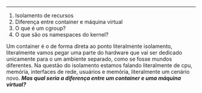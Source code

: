 --------

1. Isolamento de recursos  
2. Diferença entre container e máquina virtual 
3. O que é um cgroup?
4. O que são os namespaces do kernel? 


Um container é o de forma direta ao ponto literalmente isolamento, literalmente vamos pegar uma parte do hardware que vai ser dedicado unicamente para o  um ambiente separado, como se fosse mundos diferentes. Na questão do isolamento estamos falando literalmente de cpu, memória, interfaces de rede, usuários e memória, literalmente um cenário novo. ***Mas qual seria a diferença entre um container e uma máquina virtual?***